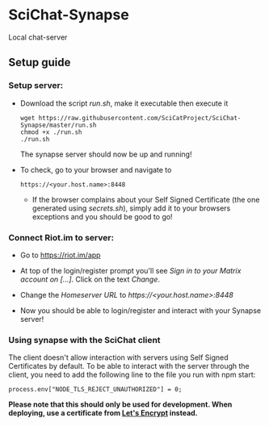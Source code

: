 # SciChat-Synapse
Local chat-server

## Setup guide

### Setup server:
- Download the script *run.sh*, make it executable then execute it
  ```
  wget https://raw.githubusercontent.com/SciCatProject/SciChat-Synapse/master/run.sh
  chmod +x ./run.sh
  ./run.sh
  ```
  
  The synapse server should now be up and running!

- To check, go to your browser and navigate to
  ```
  https://<your.host.name>:8448
  ```
  - If the browser complains about your Self Signed Certificate (the one generated using *secrets.sh*), simply add it to your browsers exceptions and you should be good to go!
  
### Connect Riot.im to server:
- Go to https://riot.im/app

- At top of the login/register prompt you'll see *Sign in to your Matrix account on [...]*. Click on the text *Change*.

- Change the *Homeserver URL* to *https://<your.host.name>:8448*

- Now you should be able to login/register and interact with your Synapse server!
  
  
### Using synapse with the SciChat client

The client doesn't allow interaction with servers using Self Signed Certificates by default. To be able to interact with the server through the client, you need to add the following line to the file you run with npm start:
```
process.env["NODE_TLS_REJECT_UNAUTHORIZED"] = 0;
```

**Please note that this should only be used for development. When deploying, use a certificate from [Let's Encrypt](https://letsencrypt.org/) instead.**
